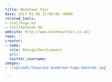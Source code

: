 ```yaml
---
title: Boomtown Fair
date: 2017-01-09 15:00:00 +0000
related_tools:
- tool/hugo.md
- tool/datocms.md
website: http://www.boomtownfair.co.uk/
repo: ''
creator:
- name:
  role: Design/Development
  url:
  twitter_username:
images:
- "/uploads/showcase-boomtown-hugo-datocms.jpg"

---
```

